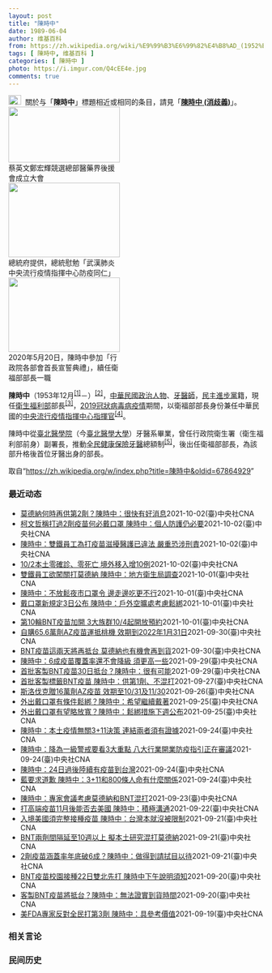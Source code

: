 ```yaml
---
layout: post
title: "陳時中"
date: 1989-06-04
author: 维基百科
from: https://zh.wikipedia.org/wiki/%E9%99%B3%E6%99%82%E4%B8%AD_(1952%E5%B9%B4)
tags: [ 陳時中, 维基百科 ]
categories: [ 陳時中 ]
photo: https://i.imgur.com/Q4cEE4e.jpg
comments: true
---
```

<div class="mw-parser-output"><div id="noteTA-54dafe5e" class="noteTA"><div class="noteTA-group"><div data-noteta-group-source="module" data-noteta-group="Medicine"></div></div></div>
<div role="note" class="hatnote navigation-not-searchable"><a href="/wiki/Wikipedia:%E6%B6%88%E6%AD%A7%E4%B9%89" title="Wikipedia:消歧义"><img alt="Disambig gray.svg" src="//upload.wikimedia.org/wikipedia/commons/thumb/5/5f/Disambig_gray.svg/25px-Disambig_gray.svg.png" decoding="async" width="25" height="19" srcset="//upload.wikimedia.org/wikipedia/commons/thumb/5/5f/Disambig_gray.svg/38px-Disambig_gray.svg.png 1.5x, //upload.wikimedia.org/wikipedia/commons/thumb/5/5f/Disambig_gray.svg/50px-Disambig_gray.svg.png 2x" data-file-width="220" data-file-height="168"></a><style data-mw-deduplicate="TemplateStyles:r67269465">.mw-parser-output .ifmobile>.mobile:nth-child(2n){display:none}</style><span class="ifmobile"><span class="nomobile">&nbsp;&nbsp;</span><span class="mobile"></span></span>關於与「<b>陳時中</b>」標題相近或相同的条目，請見「<b><a href="/wiki/%E9%99%B3%E6%99%82%E4%B8%AD_(%E6%B6%88%E6%AD%A7%E7%BE%A9)" class="mw-disambig" title="陳時中 (消歧義)">陳時中 (消歧義)</a></b>」。</div>

<div class="thumb tright"><div class="thumbinner" style="width:222px;"><a href="/wiki/File:%E9%84%AD%E5%AE%8F%E8%BC%9D%E8%88%87%E9%86%AB%E6%94%BF%E4%BA%BA%E5%A3%AB%E5%90%88%E7%85%A7.jpg" class="image"><img alt="" src="//upload.wikimedia.org/wikipedia/commons/thumb/e/e0/%E9%84%AD%E5%AE%8F%E8%BC%9D%E8%88%87%E9%86%AB%E6%94%BF%E4%BA%BA%E5%A3%AB%E5%90%88%E7%85%A7.jpg/220px-%E9%84%AD%E5%AE%8F%E8%BC%9D%E8%88%87%E9%86%AB%E6%94%BF%E4%BA%BA%E5%A3%AB%E5%90%88%E7%85%A7.jpg" decoding="async" width="220" height="110" class="thumbimage" srcset="//upload.wikimedia.org/wikipedia/commons/thumb/e/e0/%E9%84%AD%E5%AE%8F%E8%BC%9D%E8%88%87%E9%86%AB%E6%94%BF%E4%BA%BA%E5%A3%AB%E5%90%88%E7%85%A7.jpg/330px-%E9%84%AD%E5%AE%8F%E8%BC%9D%E8%88%87%E9%86%AB%E6%94%BF%E4%BA%BA%E5%A3%AB%E5%90%88%E7%85%A7.jpg 1.5x, //upload.wikimedia.org/wikipedia/commons/thumb/e/e0/%E9%84%AD%E5%AE%8F%E8%BC%9D%E8%88%87%E9%86%AB%E6%94%BF%E4%BA%BA%E5%A3%AB%E5%90%88%E7%85%A7.jpg/440px-%E9%84%AD%E5%AE%8F%E8%BC%9D%E8%88%87%E9%86%AB%E6%94%BF%E4%BA%BA%E5%A3%AB%E5%90%88%E7%85%A7.jpg 2x" data-file-width="4160" data-file-height="2080"></a>  <div class="thumbcaption"><div class="magnify"><a href="/wiki/File:%E9%84%AD%E5%AE%8F%E8%BC%9D%E8%88%87%E9%86%AB%E6%94%BF%E4%BA%BA%E5%A3%AB%E5%90%88%E7%85%A7.jpg" class="internal" title="放大"></a></div>蔡英文鄭宏輝競選總部醫藥界後援會成立大會</div></div></div>
<div class="thumb tright"><div class="thumbinner" style="width:222px;"><a href="/wiki/File:02.07_%E7%B8%BD%E7%B5%B1%E6%85%B0%E5%8B%89%E3%80%8C%E5%9A%B4%E9%87%8D%E7%89%B9%E6%AE%8A%E5%82%B3%E6%9F%93%E6%80%A7%E8%82%BA%E7%82%8E%E4%B8%AD%E5%A4%AE%E6%B5%81%E8%A1%8C%E7%96%AB%E6%83%85%E6%8C%87%E6%8F%AE%E4%B8%AD%E5%BF%83%E9%98%B2%E7%96%AB%E5%90%8C%E4%BB%81%E3%80%8D_(49500116692).jpg" class="image"><img alt="" src="//upload.wikimedia.org/wikipedia/commons/thumb/9/95/02.07_%E7%B8%BD%E7%B5%B1%E6%85%B0%E5%8B%89%E3%80%8C%E5%9A%B4%E9%87%8D%E7%89%B9%E6%AE%8A%E5%82%B3%E6%9F%93%E6%80%A7%E8%82%BA%E7%82%8E%E4%B8%AD%E5%A4%AE%E6%B5%81%E8%A1%8C%E7%96%AB%E6%83%85%E6%8C%87%E6%8F%AE%E4%B8%AD%E5%BF%83%E9%98%B2%E7%96%AB%E5%90%8C%E4%BB%81%E3%80%8D_%2849500116692%29.jpg/220px-02.07_%E7%B8%BD%E7%B5%B1%E6%85%B0%E5%8B%89%E3%80%8C%E5%9A%B4%E9%87%8D%E7%89%B9%E6%AE%8A%E5%82%B3%E6%9F%93%E6%80%A7%E8%82%BA%E7%82%8E%E4%B8%AD%E5%A4%AE%E6%B5%81%E8%A1%8C%E7%96%AB%E6%83%85%E6%8C%87%E6%8F%AE%E4%B8%AD%E5%BF%83%E9%98%B2%E7%96%AB%E5%90%8C%E4%BB%81%E3%80%8D_%2849500116692%29.jpg" decoding="async" width="220" height="147" class="thumbimage" srcset="//upload.wikimedia.org/wikipedia/commons/thumb/9/95/02.07_%E7%B8%BD%E7%B5%B1%E6%85%B0%E5%8B%89%E3%80%8C%E5%9A%B4%E9%87%8D%E7%89%B9%E6%AE%8A%E5%82%B3%E6%9F%93%E6%80%A7%E8%82%BA%E7%82%8E%E4%B8%AD%E5%A4%AE%E6%B5%81%E8%A1%8C%E7%96%AB%E6%83%85%E6%8C%87%E6%8F%AE%E4%B8%AD%E5%BF%83%E9%98%B2%E7%96%AB%E5%90%8C%E4%BB%81%E3%80%8D_%2849500116692%29.jpg/330px-02.07_%E7%B8%BD%E7%B5%B1%E6%85%B0%E5%8B%89%E3%80%8C%E5%9A%B4%E9%87%8D%E7%89%B9%E6%AE%8A%E5%82%B3%E6%9F%93%E6%80%A7%E8%82%BA%E7%82%8E%E4%B8%AD%E5%A4%AE%E6%B5%81%E8%A1%8C%E7%96%AB%E6%83%85%E6%8C%87%E6%8F%AE%E4%B8%AD%E5%BF%83%E9%98%B2%E7%96%AB%E5%90%8C%E4%BB%81%E3%80%8D_%2849500116692%29.jpg 1.5x, //upload.wikimedia.org/wikipedia/commons/thumb/9/95/02.07_%E7%B8%BD%E7%B5%B1%E6%85%B0%E5%8B%89%E3%80%8C%E5%9A%B4%E9%87%8D%E7%89%B9%E6%AE%8A%E5%82%B3%E6%9F%93%E6%80%A7%E8%82%BA%E7%82%8E%E4%B8%AD%E5%A4%AE%E6%B5%81%E8%A1%8C%E7%96%AB%E6%83%85%E6%8C%87%E6%8F%AE%E4%B8%AD%E5%BF%83%E9%98%B2%E7%96%AB%E5%90%8C%E4%BB%81%E3%80%8D_%2849500116692%29.jpg/440px-02.07_%E7%B8%BD%E7%B5%B1%E6%85%B0%E5%8B%89%E3%80%8C%E5%9A%B4%E9%87%8D%E7%89%B9%E6%AE%8A%E5%82%B3%E6%9F%93%E6%80%A7%E8%82%BA%E7%82%8E%E4%B8%AD%E5%A4%AE%E6%B5%81%E8%A1%8C%E7%96%AB%E6%83%85%E6%8C%87%E6%8F%AE%E4%B8%AD%E5%BF%83%E9%98%B2%E7%96%AB%E5%90%8C%E4%BB%81%E3%80%8D_%2849500116692%29.jpg 2x" data-file-width="2048" data-file-height="1365"></a>  <div class="thumbcaption"><div class="magnify"><a href="/wiki/File:02.07_%E7%B8%BD%E7%B5%B1%E6%85%B0%E5%8B%89%E3%80%8C%E5%9A%B4%E9%87%8D%E7%89%B9%E6%AE%8A%E5%82%B3%E6%9F%93%E6%80%A7%E8%82%BA%E7%82%8E%E4%B8%AD%E5%A4%AE%E6%B5%81%E8%A1%8C%E7%96%AB%E6%83%85%E6%8C%87%E6%8F%AE%E4%B8%AD%E5%BF%83%E9%98%B2%E7%96%AB%E5%90%8C%E4%BB%81%E3%80%8D_(49500116692).jpg" class="internal" title="放大"></a></div>總統府提供，總統慰勉「武漢肺炎中央流行疫情指揮中心防疫同仁」</div></div></div>
<div class="thumb tright"><div class="thumbinner" style="width:222px;"><a href="/wiki/File:05.20_%E7%B8%BD%E7%B5%B1%E4%B8%BB%E6%8C%81%E3%80%8C%E8%A1%8C%E6%94%BF%E9%99%A2%E5%89%AF%E9%99%A2%E9%95%B7%E6%9A%A8%E5%90%84%E9%83%A8%E6%9C%83%E9%A6%96%E9%95%B7%E5%AE%A3%E8%AA%93%E5%85%B8%E7%A6%AE%E3%80%8D-%E9%99%B3%E6%99%82%E4%B8%AD.jpg" class="image"><img alt="" src="//upload.wikimedia.org/wikipedia/commons/thumb/a/aa/05.20_%E7%B8%BD%E7%B5%B1%E4%B8%BB%E6%8C%81%E3%80%8C%E8%A1%8C%E6%94%BF%E9%99%A2%E5%89%AF%E9%99%A2%E9%95%B7%E6%9A%A8%E5%90%84%E9%83%A8%E6%9C%83%E9%A6%96%E9%95%B7%E5%AE%A3%E8%AA%93%E5%85%B8%E7%A6%AE%E3%80%8D-%E9%99%B3%E6%99%82%E4%B8%AD.jpg/220px-05.20_%E7%B8%BD%E7%B5%B1%E4%B8%BB%E6%8C%81%E3%80%8C%E8%A1%8C%E6%94%BF%E9%99%A2%E5%89%AF%E9%99%A2%E9%95%B7%E6%9A%A8%E5%90%84%E9%83%A8%E6%9C%83%E9%A6%96%E9%95%B7%E5%AE%A3%E8%AA%93%E5%85%B8%E7%A6%AE%E3%80%8D-%E9%99%B3%E6%99%82%E4%B8%AD.jpg" decoding="async" width="220" height="147" class="thumbimage" srcset="//upload.wikimedia.org/wikipedia/commons/thumb/a/aa/05.20_%E7%B8%BD%E7%B5%B1%E4%B8%BB%E6%8C%81%E3%80%8C%E8%A1%8C%E6%94%BF%E9%99%A2%E5%89%AF%E9%99%A2%E9%95%B7%E6%9A%A8%E5%90%84%E9%83%A8%E6%9C%83%E9%A6%96%E9%95%B7%E5%AE%A3%E8%AA%93%E5%85%B8%E7%A6%AE%E3%80%8D-%E9%99%B3%E6%99%82%E4%B8%AD.jpg/330px-05.20_%E7%B8%BD%E7%B5%B1%E4%B8%BB%E6%8C%81%E3%80%8C%E8%A1%8C%E6%94%BF%E9%99%A2%E5%89%AF%E9%99%A2%E9%95%B7%E6%9A%A8%E5%90%84%E9%83%A8%E6%9C%83%E9%A6%96%E9%95%B7%E5%AE%A3%E8%AA%93%E5%85%B8%E7%A6%AE%E3%80%8D-%E9%99%B3%E6%99%82%E4%B8%AD.jpg 1.5x, //upload.wikimedia.org/wikipedia/commons/thumb/a/aa/05.20_%E7%B8%BD%E7%B5%B1%E4%B8%BB%E6%8C%81%E3%80%8C%E8%A1%8C%E6%94%BF%E9%99%A2%E5%89%AF%E9%99%A2%E9%95%B7%E6%9A%A8%E5%90%84%E9%83%A8%E6%9C%83%E9%A6%96%E9%95%B7%E5%AE%A3%E8%AA%93%E5%85%B8%E7%A6%AE%E3%80%8D-%E9%99%B3%E6%99%82%E4%B8%AD.jpg/440px-05.20_%E7%B8%BD%E7%B5%B1%E4%B8%BB%E6%8C%81%E3%80%8C%E8%A1%8C%E6%94%BF%E9%99%A2%E5%89%AF%E9%99%A2%E9%95%B7%E6%9A%A8%E5%90%84%E9%83%A8%E6%9C%83%E9%A6%96%E9%95%B7%E5%AE%A3%E8%AA%93%E5%85%B8%E7%A6%AE%E3%80%8D-%E9%99%B3%E6%99%82%E4%B8%AD.jpg 2x" data-file-width="2508" data-file-height="1672"></a>  <div class="thumbcaption"><div class="magnify"><a href="/wiki/File:05.20_%E7%B8%BD%E7%B5%B1%E4%B8%BB%E6%8C%81%E3%80%8C%E8%A1%8C%E6%94%BF%E9%99%A2%E5%89%AF%E9%99%A2%E9%95%B7%E6%9A%A8%E5%90%84%E9%83%A8%E6%9C%83%E9%A6%96%E9%95%B7%E5%AE%A3%E8%AA%93%E5%85%B8%E7%A6%AE%E3%80%8D-%E9%99%B3%E6%99%82%E4%B8%AD.jpg" class="internal" title="放大"></a></div>2020年5月20日，陳時中參加「行政院各部會首長宣誓典禮」，續任衛福部部長一職</div></div></div>
<p><b>陳時中</b>（1953年12月<sup id="cite_ref-1" class="reference"><a href="#cite_note-1">[1]</a></sup><span class="useeditintro" title="Template:BLP editintro">－</span>）<sup id="cite_ref-2" class="reference"><a href="#cite_note-2">[2]</a></sup>，<a href="/wiki/%E4%B8%AD%E8%8F%AF%E6%B0%91%E5%9C%8B" title="中華民國">中華民國</a><a href="/wiki/%E6%94%BF%E6%B2%BB%E4%BA%BA%E7%89%A9" title="政治人物">政治人物</a>、<a href="/wiki/%E7%89%99%E9%86%AB%E5%B8%AB" class="mw-redirect" title="牙醫師">牙醫師</a>，<a href="/wiki/%E6%B0%91%E4%B8%BB%E9%80%B2%E6%AD%A5%E9%BB%A8" title="民主進步黨">民主進步黨</a>籍，現任<a href="/wiki/%E4%B8%AD%E8%8F%AF%E6%B0%91%E5%9C%8B%E8%A1%9B%E7%94%9F%E7%A6%8F%E5%88%A9%E9%83%A8" title="中華民國衛生福利部">衛生福利部</a>部長<sup id="cite_ref-3" class="reference"><a href="#cite_note-3">[3]</a></sup>，<a href="/wiki/2019%E5%86%A0%E7%8B%80%E7%97%85%E6%AF%92%E7%97%85%E8%87%BA%E7%81%A3%E7%96%AB%E6%83%85" title="2019冠狀病毒病臺灣疫情">2019冠狀病毒病疫情</a>期間，以衛福部部長身份兼任中華民國的<a href="/wiki/%E5%9C%8B%E5%AE%B6%E8%A1%9B%E7%94%9F%E6%8C%87%E6%8F%AE%E4%B8%AD%E5%BF%83%E4%B8%AD%E5%A4%AE%E6%B5%81%E8%A1%8C%E7%96%AB%E6%83%85%E6%8C%87%E6%8F%AE%E4%B8%AD%E5%BF%83" title="國家衛生指揮中心中央流行疫情指揮中心">中央流行疫情指揮中心</a><a href="/wiki/%E6%8C%87%E6%8F%AE%E5%AE%98" title="指揮官">指揮官</a><sup id="cite_ref-4" class="reference"><a href="#cite_note-4">[4]</a></sup>。
</p><p>陳時中從<a href="/wiki/%E8%87%BA%E5%8C%97%E9%86%AB%E5%AD%B8%E9%99%A2" class="mw-redirect" title="臺北醫學院">臺北醫學院</a>（今<a href="/wiki/%E8%87%BA%E5%8C%97%E9%86%AB%E5%AD%B8%E5%A4%A7%E5%AD%B8" title="臺北醫學大學">臺北醫學大學</a>）牙醫系畢業，曾任行政院衛生署（衛生福利部前身）副署長，推動<a href="/wiki/%E5%85%A8%E6%B0%91%E5%81%A5%E5%BA%B7%E4%BF%9D%E9%9A%AA" title="全民健康保險">全民健康保險</a><a href="/wiki/%E7%89%99%E9%86%AB" title="牙醫">牙醫</a>總額制<sup id="cite_ref-5" class="reference"><a href="#cite_note-5">[5]</a></sup>，後出任衛福部部長，為該部升格後首位牙醫出身的部長。
</p>
</div><noscript><img src="//zh.wikipedia.org/wiki/Special:CentralAutoLogin/start?type=1x1" alt="" title="" width="1" height="1" style="border: none; position: absolute;"></noscript>
<div class="printfooter">取自“<a dir="ltr" href="https://zh.wikipedia.org/w/index.php?title=陳時中&amp;oldid=67864929">https://zh.wikipedia.org/w/index.php?title=陳時中&amp;oldid=67864929</a>”</div><div id="recent-news"><h3>最近动态</h3><ul><li><a href="https://nodebe4.github.io/waimei/2021-10-02/%E8%8E%AB%E5%BE%B7%E7%B4%8D%E4%BD%95%E6%99%82%E5%86%8D%E4%BE%9B%E7%AC%AC2%E5%8A%91-%E9%99%B3%E6%99%82%E4%B8%AD-%E5%BE%88%E5%BF%AB%E6%9C%89%E5%A5%BD%E6%B6%88%E6%81%AF" title="莫德納何時再供第2劑？陳時中：很快有好消息—— 陳時中2日表示，莫德納疫苗第2劑大家等得有點心急，但很快會有好消息。（食藥署提供） （中央社記者江慧珺、張茗喧台北2日電）雙鐵員工鑽漏洞欲接種第2...">莫德納何時再供第2劑？陳時中：很快有好消息</a><time>2021-10-02</time><a class="tag">(臺)中央社CNA</a></li>
<li><a href="https://nodebe4.github.io/waimei/2021-10-02/%E6%9F%AF%E6%96%87%E5%93%B2%E7%A8%B1%E6%89%93%E9%81%8E2%E5%8A%91%E7%96%AB%E8%8B%97%E4%BD%95%E5%BF%85%E6%88%B4%E5%8F%A3%E7%BD%A9-%E9%99%B3%E6%99%82%E4%B8%AD-%E5%80%8B%E4%BA%BA%E9%98%B2%E8%AD%B7%E4%BB%8D%E5%BF%85%E8%A6%81" title="柯文哲稱打過2劑疫苗何必戴口罩 陳時中：個人防護仍必要—— （中央社記者江慧珺、張茗喧台北2日電）疫情趨緩，戶外口罩措施將適度鬆綁，台北市長柯文哲今天拋出打2劑疫苗何必戴口罩說法，指揮中心指揮官...">柯文哲稱打過2劑疫苗何必戴口罩 陳時中：個人防護仍必要</a><time>2021-10-02</time><a class="tag">(臺)中央社CNA</a></li>
<li><a href="https://nodebe4.github.io/waimei/2021-10-02/%E9%99%B3%E6%99%82%E4%B8%AD-%E9%9B%99%E9%90%B5%E5%93%A1%E5%B7%A5%E7%82%BA%E6%89%93%E7%96%AB%E8%8B%97%E6%BB%8B%E6%93%BE%E9%86%AB%E8%AD%B7%E5%B7%B2%E9%81%95%E6%B3%95-%E5%9A%B4%E9%87%8D%E6%81%90%E6%B6%89%E5%88%91%E8%B2%AC" title="陳時中：雙鐵員工為打疫苗滋擾醫護已違法 嚴重恐涉刑責—— （中央社記者張茗喧、江慧珺台北2日電）指揮中心指揮官陳時中今天指出，雙鐵員工疑在醫院滋擾醫療人員，院方不堪其擾才通融施打，滋擾醫護已違反...">陳時中：雙鐵員工為打疫苗滋擾醫護已違法 嚴重恐涉刑責</a><time>2021-10-02</time><a class="tag">(臺)中央社CNA</a></li>
<li><a href="https://nodebe4.github.io/waimei/2021-10-02/10-2%E6%9C%AC%E5%9C%9F%E9%9B%B6%E7%A2%BA%E8%A8%BA-%E9%9B%B6%E6%AD%BB%E4%BA%A1-%E5%A2%83%E5%A4%96%E7%A7%BB%E5%85%A5%E5%A2%9E10%E4%BE%8B" title="10/2本土零確診、零死亡 境外移入增10例—— 中央流行疫情指揮中心指揮官陳時中宣布，2日沒新增COVID-19本土病例。中央社記者吳家昇攝 110年9月26日 （中央社記者張茗喧、江慧珺台北...">10/2本土零確診、零死亡 境外移入增10例</a><time>2021-10-02</time><a class="tag">(臺)中央社CNA</a></li>
<li><a href="https://nodebe4.github.io/waimei/2021-10-01/%E9%9B%99%E9%90%B5%E5%93%A1%E5%B7%A5%E6%AC%B2%E9%97%96%E9%97%9C%E6%89%93%E8%8E%AB%E5%BE%B7%E7%B4%8D-%E9%99%B3%E6%99%82%E4%B8%AD-%E5%9C%B0%E6%96%B9%E8%A1%9B%E7%94%9F%E5%B1%80%E8%AA%BF%E6%9F%A5" title="雙鐵員工欲闖關打莫德納 陳時中：地方衛生局調查—— 高雄市1日晚間證實，有42名雙鐵員工鑽漏洞想要闖關接種第2劑莫德納疫苗。（中央社檔案照片） （中央社記者江慧珺、黃旭昇台北2日電）高雄市昨晚證...">雙鐵員工欲闖關打莫德納 陳時中：地方衛生局調查</a><time>2021-10-01</time><a class="tag">(臺)中央社CNA</a></li>
<li><a href="https://nodebe4.github.io/waimei/2021-10-01/%E9%99%B3%E6%99%82%E4%B8%AD-%E4%B8%8D%E6%94%BE%E9%AC%86%E5%A4%9C%E5%B8%82%E5%8F%A3%E7%BD%A9%E4%BB%A4-%E9%82%8A%E8%B5%B0%E9%82%8A%E5%90%83%E6%9B%B4%E4%B8%8D%E8%A1%8C" title="陳時中：不放鬆夜市口罩令 邊走邊吃更不行—— 中央流行疫情指揮中心指揮官陳時中2日說，夜市屬於口罩措施不放鬆場所，邊走邊吃更不行。（中央社檔案照片） （中央社記者江慧珺台北2日電）中央流行疫情指...">陳時中：不放鬆夜市口罩令 邊走邊吃更不行</a><time>2021-10-01</time><a class="tag">(臺)中央社CNA</a></li>
<li><a href="https://nodebe4.github.io/waimei/2021-10-01/%E6%88%B4%E5%8F%A3%E7%BD%A9%E6%96%B0%E8%A6%8F%E5%AE%9A3%E6%97%A5%E5%85%AC%E5%B8%83-%E9%99%B3%E6%99%82%E4%B8%AD-%E6%88%B6%E5%A4%96%E7%A9%BA%E6%9B%A0%E8%99%95%E8%80%83%E6%85%AE%E9%AC%86%E7%B6%81" title="戴口罩新規定3日公布 陳時中：戶外空曠處考慮鬆綁—— 指揮官陳時中1日表示，正在考慮鬆綁在戶外空曠處戴口罩的規定，確切方案預計3日統一公布。圖為家長帶著孩子溜滑梯。中央社記者徐肇昌攝 110年1...">戴口罩新規定3日公布 陳時中：戶外空曠處考慮鬆綁</a><time>2021-10-01</time><a class="tag">(臺)中央社CNA</a></li>
<li><a href="https://nodebe4.github.io/waimei/2021-10-01/%E7%AC%AC10%E8%BC%AABNT%E7%96%AB%E8%8B%97%E5%8A%A0%E9%96%8B-3%E5%A4%A7%E6%97%8F%E7%BE%A410-4%E8%B5%B7%E9%96%8B%E6%94%BE%E9%A0%90%E7%B4%84" title="第10輪BNT疫苗加開 3大族群10/4起開放預約—— （中央社記者張茗喧、江慧珺台北1日電）指揮中心指揮官陳時中今天表示，因應BNT疫苗到貨，第10輪接種將加開第1劑BNT疫苗，9月29日前曾...">第10輪BNT疫苗加開 3大族群10/4起開放預約</a><time>2021-10-01</time><a class="tag">(臺)中央社CNA</a></li>
<li><a href="https://nodebe4.github.io/waimei/2021-09-30/%E8%87%AA%E8%B3%BC65.6%E8%90%AC%E5%8A%91AZ%E7%96%AB%E8%8B%97%E9%81%8B%E6%8A%B5%E6%A1%83%E6%A9%9F-%E6%95%88%E6%9C%9F%E5%88%B02022%E5%B9%B41%E6%9C%8831%E6%97%A5" title="自購65.6萬劑AZ疫苗運抵桃機 效期到2022年1月31日—— 中央流行疫情指揮中心指揮官陳時中表示，這次提供的65.6萬劑AZ疫苗為每瓶10人份多劑型包裝，需存放於2-8℃的環境，依臨床試驗...">自購65.6萬劑AZ疫苗運抵桃機 效期到2022年1月31日</a><time>2021-09-30</time><a class="tag">(臺)中央社CNA</a></li>
<li><a href="https://nodebe4.github.io/waimei/2021-09-30/BNT%E7%96%AB%E8%8B%97%E9%80%99%E5%85%A9%E5%A4%A9%E5%B0%87%E5%86%8D%E6%8A%B5%E5%8F%B0-%E8%8E%AB%E5%BE%B7%E7%B4%8D%E4%B9%9F%E6%9C%89%E6%A9%9F%E6%9C%83%E5%86%8D%E5%88%B0%E8%B2%A8" title="BNT疫苗這兩天將再抵台 莫德納也有機會再到貨—— （中央社記者陳婕翎、張茗喧台北30日電）台積電、鴻海暨永齡基金會、慈濟基金會捐贈的第3批BNT疫苗54萬劑，今天上午抵台，指揮中心指揮官陳時中...">BNT疫苗這兩天將再抵台 莫德納也有機會再到貨</a><time>2021-09-30</time><a class="tag">(臺)中央社CNA</a></li>
<li><a href="https://nodebe4.github.io/waimei/2021-09-29/%E9%99%B3%E6%99%82%E4%B8%AD-6%E6%88%90%E7%96%AB%E8%8B%97%E8%A6%86%E8%93%8B%E7%8E%87%E9%82%84%E4%B8%8D%E6%9C%83%E9%99%8D%E7%B4%9A-%E9%A0%88%E6%9B%B4%E9%AB%98%E4%B8%80%E4%BA%9B" title="陳時中：6成疫苗覆蓋率還不會降級 須更高一些—— 截至29日，台灣疫苗接種人口涵蓋率54.63％，劑次人口比64.35（劑/每百人）。（中央社檔案照片） （中央社記者張茗喧台北30日電）中央流行...">陳時中：6成疫苗覆蓋率還不會降級 須更高一些</a><time>2021-09-29</time><a class="tag">(臺)中央社CNA</a></li>
<li><a href="https://nodebe4.github.io/waimei/2021-09-29/%E9%A6%96%E6%89%B9%E5%AE%A2%E8%A3%BDBNT%E7%96%AB%E8%8B%9730%E6%97%A5%E6%8A%B5%E5%8F%B0-%E9%99%B3%E6%99%82%E4%B8%AD-%E5%BE%88%E6%9C%89%E5%8F%AF%E8%83%BD" title="首批客製BNT疫苗30日抵台？陳時中：很有可能—— 指揮中心指揮官陳時中表示，55萬劑客製化BNT疫苗30日來台很有可能，但時程要等確定再報告。（中央社檔案照片） （中央社記者陳婕翎、張茗喧台北...">首批客製BNT疫苗30日抵台？陳時中：很有可能</a><time>2021-09-29</time><a class="tag">(臺)中央社CNA</a></li>
<li><a href="https://nodebe4.github.io/waimei/2021-09-27/%E9%A6%96%E6%89%B9%E5%AE%A2%E8%A3%BD%E6%A8%99%E7%B1%A4BNT%E7%96%AB%E8%8B%97-%E9%99%B3%E6%99%82%E4%B8%AD-%E4%BE%9B%E7%AC%AC1%E5%8A%91-%E4%B8%8D%E6%B7%B7%E6%89%93" title="首批客製標籤BNT疫苗 陳時中：供第1劑、不混打—— 首批客製化標籤BNT疫苗將於30日抵台，指揮中心指揮官陳時中27日表示，此批疫苗不開放混打，將提供給第1劑施打。（中央社檔案照片） （中央社...">首批客製標籤BNT疫苗 陳時中：供第1劑、不混打</a><time>2021-09-27</time><a class="tag">(臺)中央社CNA</a></li>
<li><a href="https://nodebe4.github.io/waimei/2021-09-26/%E6%96%AF%E6%B4%9B%E4%BC%90%E5%85%8B%E8%B4%8816%E8%90%AC%E5%8A%91AZ%E7%96%AB%E8%8B%97-%E6%95%88%E6%9C%9F%E8%87%B310-31%E5%8F%8A11-30" title="斯洛伐克贈16萬劑AZ疫苗 效期至10/31及11/30—— （中央社記者陳婕翎、江慧珺台北26日電）中央流行疫情指揮中心指揮官陳時中今天表示，斯洛伐克政府提供16萬劑AZ疫苗上午抵台，這批疫苗...">斯洛伐克贈16萬劑AZ疫苗  效期至10/31及11/30</a><time>2021-09-26</time><a class="tag">(臺)中央社CNA</a></li>
<li><a href="https://nodebe4.github.io/waimei/2021-09-25/%E5%A4%96%E5%87%BA%E6%88%B4%E5%8F%A3%E7%BD%A9%E6%9C%89%E6%A2%9D%E4%BB%B6%E9%AC%86%E7%B6%81-%E9%99%B3%E6%99%82%E4%B8%AD-%E5%B8%8C%E6%9C%9B%E7%B9%BC%E7%BA%8C%E6%88%B4%E8%91%97" title="外出戴口罩有條件鬆綁？陳時中：希望繼續戴著—— 國內COVID-19疫情趨緩，針對外出戴口罩措施是否能在達到某些條件下鬆綁，中央流行疫情指揮中心指揮官陳時中（中）26日受訪表示，希望民眾繼續戴著...">外出戴口罩有條件鬆綁？陳時中：希望繼續戴著</a><time>2021-09-25</time><a class="tag">(臺)中央社CNA</a></li>
<li><a href="https://nodebe4.github.io/waimei/2021-09-25/%E5%A4%96%E5%87%BA%E6%88%B4%E5%8F%A3%E7%BD%A9%E6%9C%89%E6%9C%9B%E7%95%A5%E6%94%BE%E5%AF%AC-%E9%99%B3%E6%99%82%E4%B8%AD-%E9%AC%86%E7%B6%81%E6%8E%AA%E6%96%BD%E4%B8%8B%E9%80%B1%E5%85%AC%E5%B8%83" title="外出戴口罩有望略放寬？陳時中：鬆綁措施下週公布—— 指揮中心指揮官陳時中25日表示，戴口罩是台灣主要防疫策略，但外出戴口罩規定有機會略為放寬，相關政策下週定案後公布。（中央社檔案照片） （中央社...">外出戴口罩有望略放寬？陳時中：鬆綁措施下週公布</a><time>2021-09-25</time><a class="tag">(臺)中央社CNA</a></li>
<li><a href="https://nodebe4.github.io/waimei/2021-09-24/%E9%99%B3%E6%99%82%E4%B8%AD-%E6%9C%AC%E5%9C%9F%E7%96%AB%E6%83%85%E7%84%A1%E9%97%9C3+11%E6%B1%BA%E7%AD%96-%E9%80%A3%E7%B5%90%E5%85%A9%E8%80%85%E9%A0%88%E6%9C%89%E8%AD%89%E6%93%9A" title="陳時中：本土疫情無關3+11決策 連結兩者須有證據—— 指揮中心指揮官陳時中24日表示，本土疫情和3+11決策是兩個獨立的事件，若要將兩者連結須有證據。（指揮中心提供） （中央社記者張茗喧、江慧...">陳時中：本土疫情無關3+11決策 連結兩者須有證據</a><time>2021-09-24</time><a class="tag">(臺)中央社CNA</a></li>
<li><a href="https://nodebe4.github.io/waimei/2021-09-24/%E9%99%B3%E6%99%82%E4%B8%AD-%E9%99%8D%E7%82%BA%E4%B8%80%E7%B4%9A%E8%AD%A6%E6%88%92%E8%A6%81%E7%9C%8B3%E5%A4%A7%E9%87%8D%E9%BB%9E-%E5%85%AB%E5%A4%A7%E8%A1%8C%E6%A5%AD%E9%96%8B%E6%A5%AD%E9%98%B2%E7%96%AB%E6%8C%87%E5%BC%95%E6%AD%A3%E5%9C%A8%E5%AF%A9%E8%AD%B0" title="陳時中：降為一級警戒要看3大重點 八大行業開業防疫指引正在審議—— 指揮中心指揮官陳時中24日說，疫苗涵蓋率達6成後，不同行業才開始逐步放鬆，八大行業有一部分業別經濟部已送來防疫指引，由指揮中心...">陳時中：降為一級警戒要看3大重點 八大行業開業防疫指引正在審議</a><time>2021-09-24</time><a class="tag">(臺)中央社CNA</a></li>
<li><a href="https://nodebe4.github.io/waimei/2021-09-24/%E9%99%B3%E6%99%82%E4%B8%AD-24%E6%97%A5%E9%81%8E%E5%BE%8C%E9%99%B8%E7%BA%8C%E6%9C%89%E7%96%AB%E8%8B%97%E5%88%B0%E5%8F%B0%E7%81%A3" title="陳時中：24日過後陸續有疫苗到台灣—— （中央社記者張茗喧、江慧珺台北24日電）中央流行疫情指揮中心指揮官陳時中表示，詳細時間雖還無法證實，但「今天過後」確實陸陸續續會有COVID-19（201...">陳時中：24日過後陸續有疫苗到台灣</a><time>2021-09-24</time><a class="tag">(臺)中央社CNA</a></li>
<li><a href="https://nodebe4.github.io/waimei/2021-09-24/%E8%97%8D%E8%A6%81%E6%B1%82%E9%81%93%E6%AD%89-%E9%99%B3%E6%99%82%E4%B8%AD-3+11%E5%92%8C800%E6%A2%9D%E4%BA%BA%E5%91%BD%E6%9C%89%E4%BB%80%E9%BA%BC%E9%97%9C%E4%BF%82" title="藍要求道歉 陳時中：3+11和800條人命有什麼關係—— 行政院的3＋11補充報告24日上午出爐，衛福部長陳時中赴立法院被媒體追問未對3＋11政策釀800條人命道歉，僅表示「3+11和800條人...">藍要求道歉 陳時中：3+11和800條人命有什麼關係</a><time>2021-09-24</time><a class="tag">(臺)中央社CNA</a></li>
<li><a href="https://nodebe4.github.io/waimei/2021-09-23/%E9%99%B3%E6%99%82%E4%B8%AD-%E5%B0%88%E5%AE%B6%E6%9C%83%E8%AD%B0%E8%80%83%E6%85%AE%E8%8E%AB%E5%BE%B7%E7%B4%8D%E5%92%8CBNT%E6%B7%B7%E6%89%93" title="陳時中：專家會議考慮莫德納和BNT混打—— 衛福部長陳時中說，專家會議考慮莫德納疫苗和BNT疫苗混打，以這樣做為備案。（中央社檔案照片） （中央社記者范正祥台北23日電）時代力量立委王婉諭今天質...">陳時中：專家會議考慮莫德納和BNT混打</a><time>2021-09-23</time><a class="tag">(臺)中央社CNA</a></li>
<li><a href="https://nodebe4.github.io/waimei/2021-09-22/%E6%89%93%E9%AB%98%E7%AB%AF%E7%96%AB%E8%8B%9711%E6%9C%88%E5%BE%8C%E8%83%BD%E5%90%A6%E5%8E%BB%E7%BE%8E%E5%9C%8B-%E9%99%B3%E6%99%82%E4%B8%AD-%E7%A9%8D%E6%A5%B5%E6%BA%9D%E9%80%9A" title="打高端疫苗11月後能否去美國 陳時中：積極溝通—— 白宮宣布11月初將全面要求外國旅客打完疫苗才可入境美國。衛生福利部長陳時中9月22日表示，美國還沒宣布高端疫苗可當疫苗護照或疫苗證明的一款，會...">打高端疫苗11月後能否去美國 陳時中：積極溝通</a><time>2021-09-22</time><a class="tag">(臺)中央社CNA</a></li>
<li><a href="https://nodebe4.github.io/waimei/2021-09-21/%E5%85%A5%E5%A2%83%E7%BE%8E%E5%9C%8B%E9%A0%88%E5%AE%8C%E6%95%B4%E6%8E%A5%E7%A8%AE%E7%96%AB%E8%8B%97-%E9%99%B3%E6%99%82%E4%B8%AD-%E5%8F%B0%E7%81%A3%E6%9C%AC%E5%B0%B1%E6%B2%92%E8%A2%AB%E9%99%90%E5%88%B6" title="入境美國須完整接種疫苗 陳時中：台灣本就沒被限制—— （中央社記者陳婕翎、江慧珺台北21日電）11月起入境美國須完整接種疫苗，取代先前針對特定國家的旅遊禁令，外界擔憂台灣赴美難度增加。疫情指揮中...">入境美國須完整接種疫苗 陳時中：台灣本就沒被限制</a><time>2021-09-21</time><a class="tag">(臺)中央社CNA</a></li>
<li><a href="https://nodebe4.github.io/waimei/2021-09-21/BNT%E5%85%A9%E5%8A%91%E9%96%93%E9%9A%94%E5%BB%B6%E8%87%B310%E9%80%B1%E4%BB%A5%E4%B8%8A-%E6%93%AC%E6%9C%AC%E5%9C%9F%E7%A0%94%E7%A9%B6%E6%B7%B7%E6%89%93%E8%8E%AB%E5%BE%B7%E7%B4%8D" title="BNT兩劑間隔延至10週以上 擬本土研究混打莫德納—— BNT疫苗22日起將先從校園開始接種，指揮中心指揮官陳時中21日說，BNT疫苗2劑間隔期將延長至10週以上。（圖取自pixabay圖庫） ...">BNT兩劑間隔延至10週以上 擬本土研究混打莫德納</a><time>2021-09-21</time><a class="tag">(臺)中央社CNA</a></li>
<li><a href="https://nodebe4.github.io/waimei/2021-09-21/2%E5%8A%91%E7%96%AB%E8%8B%97%E6%B6%B5%E8%93%8B%E7%8E%87%E5%B9%B4%E5%BA%95%E7%A0%B46%E6%88%90-%E9%99%B3%E6%99%82%E4%B8%AD-%E5%81%9A%E5%BE%97%E5%88%B0%E8%AB%8B%E6%8B%AD%E7%9B%AE%E4%BB%A5%E5%BE%85" title="2劑疫苗涵蓋率年底破6成？陳時中：做得到請拭目以待—— 中央流行疫情指揮中心公布最新COVID-19疫苗接種統計，20日全台共接種5萬8759劑疫苗，截至目前，疫苗人口涵蓋率達49.75%。（中...">2劑疫苗涵蓋率年底破6成？陳時中：做得到請拭目以待</a><time>2021-09-21</time><a class="tag">(臺)中央社CNA</a></li>
<li><a href="https://nodebe4.github.io/waimei/2021-09-20/BNT%E7%96%AB%E8%8B%97%E6%A0%A1%E5%9C%92%E6%8E%A5%E7%A8%AE22%E6%97%A5%E9%9B%99%E5%8C%97%E5%85%88%E6%89%93-%E9%99%B3%E6%99%82%E4%B8%AD%E4%B8%8B%E5%8D%88%E8%AA%AA%E6%98%8E%E9%A0%88%E7%9F%A5" title="BNT疫苗校園接種22日雙北先打 陳時中下午說明須知—— （中央社記者陳婕翎台北21日電）中央流行疫情指揮中心規劃，校園接種BNT疫苗計畫23日開打，雙北地區提前於明天施打，國內青少年族群首度加...">BNT疫苗校園接種22日雙北先打 陳時中下午說明須知</a><time>2021-09-20</time><a class="tag">(臺)中央社CNA</a></li>
<li><a href="https://nodebe4.github.io/waimei/2021-09-20/%E5%AE%A2%E8%A3%BDBNT%E7%96%AB%E8%8B%97%E5%B0%87%E6%8A%B5%E5%8F%B0-%E9%99%B3%E6%99%82%E4%B8%AD-%E7%84%A1%E6%B3%95%E8%AD%89%E5%AF%A6%E5%88%B0%E8%B2%A8%E6%99%82%E9%96%93" title="客製BNT疫苗將抵台？陳時中：無法證實到貨時間—— （中央社記者陳婕翎、江慧珺台北20日電）傳首批客製標籤輝瑞BNT（Pfizer-BioNTech）疫苗可望22日抵台。指揮中心指揮官陳時中說，...">客製BNT疫苗將抵台？陳時中：無法證實到貨時間</a><time>2021-09-20</time><a class="tag">(臺)中央社CNA</a></li>
<li><a href="https://nodebe4.github.io/waimei/2021-09-19/%E7%BE%8EFDA%E5%B0%88%E5%AE%B6%E5%8F%8D%E5%B0%8D%E5%85%A8%E6%B0%91%E6%89%93%E7%AC%AC3%E5%8A%91-%E9%99%B3%E6%99%82%E4%B8%AD-%E5%85%B7%E5%8F%83%E8%80%83%E5%83%B9%E5%80%BC" title="美FDA專家反對全民打第3劑 陳時中：具參考價值—— （中央社記者陳婕翎、江慧珺台北19日電）美國FDA專家小組近日反對全民接種第3劑COVID-19（2019冠狀病毒疾病）疫苗，僅同意特定族群...">美FDA專家反對全民打第3劑 陳時中：具參考價值</a><time>2021-09-19</time><a class="tag">(臺)中央社CNA</a></li>
</ul></div><div id="open-opinion"><h3>相关言论</h3><ul></ul></div><div id="mjls-record"><h3>民间历史</h3><ul></ul></div>